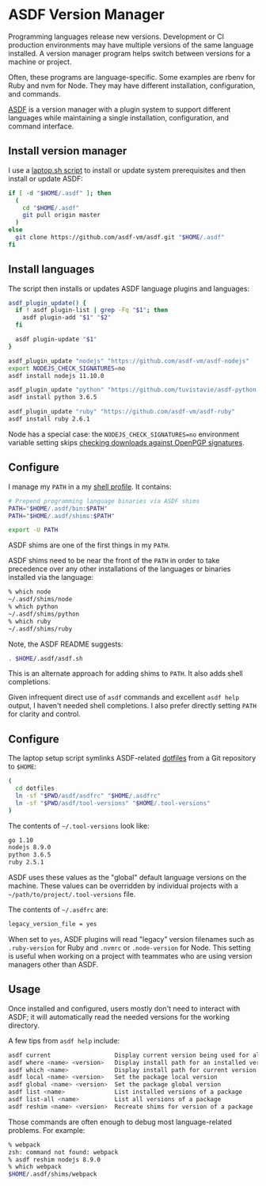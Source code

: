 # ASDF Version Manager

Programming languages release new versions.
Development or CI production environments may have
multiple versions of the same language installed.
A version manager program helps switch between versions
for a machine or project.

Often, these programs are language-specific.
Some examples are rbenv for Ruby and nvm for Node.
They may have different installation, configuration, and commands.

[ASDF](https://github.com/asdf-vm/asdf) is a version manager
with a plugin system to support different languages while maintaining
a single installation, configuration, and command interface.

## Install version manager

I use a [laptop.sh script](laptop-sh)
to install or update system prerequisites
and then install or update ASDF:

```bash
if [ -d "$HOME/.asdf" ]; then
  (
    cd "$HOME/.asdf"
    git pull origin master
  )
else
  git clone https://github.com/asdf-vm/asdf.git "$HOME/.asdf"
fi
```

## Install languages

The script then installs or updates ASDF language plugins and languages:

```bash
asdf_plugin_update() {
  if ! asdf plugin-list | grep -Fq "$1"; then
    asdf plugin-add "$1" "$2"
  fi

  asdf plugin-update "$1"
}

asdf_plugin_update "nodejs" "https://github.com/asdf-vm/asdf-nodejs"
export NODEJS_CHECK_SIGNATURES=no
asdf install nodejs 11.10.0

asdf_plugin_update "python" "https://github.com/tuvistavie/asdf-python.git"
asdf install python 3.6.5

asdf_plugin_update "ruby" "https://github.com/asdf-vm/asdf-ruby"
asdf install ruby 2.6.1
```

Node has a special case:
the `NODEJS_CHECK_SIGNATURES=no` environment variable setting
skips [checking downloads against OpenPGP signatures][nodeuse].

[nodeuse]: https://github.com/asdf-vm/asdf-nodejs#use

## Configure

I manage my `PATH` in a my [shell profile][zshrc].
It contains:

[zshrc]: https://github.com/croaky/laptop/blob/master/dotfiles/shell/zshrc

```zsh
# Prepend programming language binaries via ASDF shims
PATH="$HOME/.asdf/bin:$PATH"
PATH="$HOME/.asdf/shims:$PATH"

export -U PATH
```

ASDF shims are one of the first things in my `PATH`.

ASDF shims need to be near the front of the `PATH`
in order to take precedence over any other installations
of the languages or binaries installed via the language:

```bash
% which node
~/.asdf/shims/node
% which python
~/.asdf/shims/python
% which ruby
~/.asdf/shims/ruby
```

Note, the ASDF README suggests:

```bash
. $HOME/.asdf/asdf.sh
```

This is an alternate approach for adding shims to `PATH`.
It also adds shell completions.

Given infrequent direct use of `asdf` commands
and excellent `asdf help` output,
I haven't needed shell completions.
I also prefer directly setting `PATH` for clarity and control.

## Configure

The laptop setup script symlinks ASDF-related [dotfiles]
from a Git repository to `$HOME`:

[dotfiles]: https://github.com/croaky/laptop/tree/master/dotfiles

```bash
(
  cd dotfiles
  ln -sf "$PWD/asdf/asdfrc" "$HOME/.asdfrc"
  ln -sf "$PWD/asdf/tool-versions" "$HOME/.tool-versions"
)
```

The contents of `~/.tool-versions` look like:

```bash
go 1.10
nodejs 8.9.0
python 3.6.5
ruby 2.5.1
```

ASDF uses these values as the "global" default language versions
on the machine. These values can be overridden by individual
projects with a `~/path/to/project/.tool-versions` file.

The contents of `~/.asdfrc` are:

```bash
legacy_version_file = yes
```

When set to `yes`, ASDF plugins will read "legacy" version filenames
such as `.ruby-version` for Ruby and `.nvmrc` or `.node-version` for Node.
This setting is useful when working on a project with teammates
who are using version managers other than ASDF.

## Usage

Once installed and configured,
users mostly don't need to interact with ASDF;
it will automatically read the needed versions for the working directory.

A few tips from `asdf help` include:

```bash
asdf current                  Display current version being used for all packages
asdf where <name> <version>   Display install path for an installed version
asdf which <name>             Display install path for current version
asdf local <name> <version>   Set the package local version
asdf global <name> <version>  Set the package global version
asdf list <name>              List installed versions of a package
asdf list-all <name>          List all versions of a package
asdf reshim <name> <version>  Recreate shims for version of a package
```

Those commands are often enough to debug most language-related problems.
For example:

```bash
% webpack
zsh: command not found: webpack
% asdf reshim nodejs 8.9.0
% which webpack
$HOME/.asdf/shims/webpack
```
